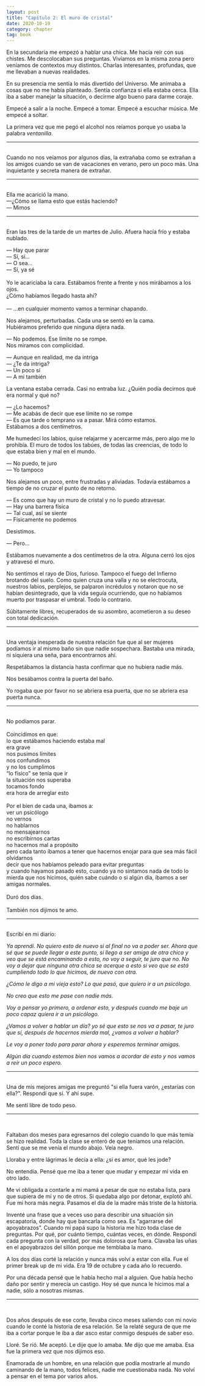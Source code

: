 ```yaml
---
layout: post
title: "Capítulo 2: El muro de cristal"
date: 2020-10-19
category: chapter
tag: book
---
```


En la secundaria me empezó a hablar una chica. Me hacía reír con sus chistes. Me descolocaban sus preguntas. Vivíamos en la misma zona pero veníamos de contextos muy distintos. Charlas interesantes, profundas, que me llevaban a nuevas realidades.

En su presencia me sentía lo más divertido del Universo. Me animaba a cosas que no me había planteado. Sentía confianza si ella estaba cerca. Ella iba a saber manejar la situación, o decirme algo bueno para darme coraje.

Empecé a salir a la noche. Empecé a tomar. Empecé a escuchar música. Me empecé a soltar.

La primera vez que me pegó el alcohol nos reíamos porque yo usaba la palabra _ventanilla_.

***
<br>
Cuando no nos veíamos por algunos días, la extrañaba como se extrañan a los amigos cuando se van de vacaciones en verano, pero un poco más. Una inquietante y secreta manera de extrañar.

***
<br>
Ella me acarició la mano.<br>
—¿Cómo se llama esto que estás haciendo?<br>
— Mimos<br>

***
<br>
Eran las tres de la tarde de un martes de Julio. Afuera hacía frío y estaba nublado.

— Hay que parar<br>
— Sí, sí…<br>
— O sea...<br>
— Sí, ya sé<br>
<br>
Yo le acariciaba la cara. Estábamos frente a frente y nos mirábamos a los ojos.<br>
¿Cómo habíamos llegado hasta ahí?<br>
<br>
— ...en cualquier momento vamos a terminar chapando.<br>

Nos alejamos, perturbadas. Cada una se sentó en la cama.<br>
Hubiéramos preferido que ninguna dijera nada.<br>

— No podemos. Ese límite no se rompe.<br>
Nos miramos con complicidad.

— Aunque en realidad, me da intriga<br>
— ¿Te da intriga?<br>
— Un poco sí<br>
— A mí también<br>

La ventana estaba cerrada. Casi no entraba luz. ¿Quién podía decirnos qué era normal y qué no?

— ¿Lo hacemos?<br>
— Me acabás de decir que ese límite no se rompe<br>
— Es que tarde o temprano va a pasar. Mirá cómo estamos.<br>
Estábamos a dos centímetros.

Me humedecí los labios, quise relajarme y acercarme más, pero algo me lo prohibía. El muro de todos los tabúes, de todas las creencias, de todo lo que estaba bien y mal en el mundo.

— No puedo, te juro<br>
— Yo tampoco<br>

Nos alejamos un poco, entre frustradas y aliviadas. Todavía estábamos a tiempo de no cruzar el punto de no retorno.

— Es como que hay un muro de cristal y no lo puedo atravesar.<br>
— Hay una barrera física<br>
— Tal cual, así se siente<br>
— Físicamente no podemos<br>

Desistimos.

— Pero...<br>

Estábamos nuevamente a dos centímetros de la otra. Alguna cerró los ojos y atravesó el muro.

No sentimos el rayo de Dios, furioso. Tampoco el fuego del Infierno brotando del suelo. Como quien cruza una valla y no se electrocuta, nuestros labios, perplejos, se palparon incrédulos y notaron que no se habían desintegrado, que la vida seguía ocurriendo, que no habíamos muerto por traspasar el umbral. Todo lo contrario.

Súbitamente libres, recuperados de su asombro, acometieron a su deseo con total dedicación.

***
<br>
Una ventaja inesperada de nuestra relación fue que al ser mujeres podíamos ir al mismo baño sin que nadie sospechara. Bastaba una mirada, ni siquiera una seña, para encontrarnos ahí.

Respetábamos la distancia hasta confirmar que no hubiera nadie más.

Nos besábamos contra la puerta del baño.

Yo rogaba que por favor no se abriera esa puerta, que no se abriera esa puerta nunca.

***
<br>
No podíamos parar.<br>
<br>
Coincidimos en que:<br>
lo que estábamos haciendo estaba mal<br>
era grave<br>
nos pusimos límites<br>
nos confundimos<br>
y no los cumplimos<br>
“lo físico” se tenía que ir<br>
la situación nos superaba<br>
tocamos fondo<br>
era hora de arreglar esto<br>
<br>
Por el bien de cada una, íbamos a:<br>
ver un psicólogo<br>
no vernos<br>
no hablarnos<br>
no mensajearnos<br>
no escribirnos cartas<br>
no hacernos mal a propósito<br>
pero cada tanto íbamos a tener que hacernos enojar para que sea más fácil olvidarnos<br>
decir que nos habíamos peleado para evitar preguntas<br>
y cuando hayamos pasado esto, cuando ya no sintamos nada de todo lo mierda que nos hicimos, quién sabe cuándo o si algún día,
íbamos a ser amigas normales.<br>
<br>
Duró dos días.<br>
<br>
También nos dijimos te amo.

***
<br>
Escribí en mi diario:

_Ya aprendí. No quiero esto de nuevo si al final no va a poder ser. Ahora que sé que se puede llegar a este punto, si llego a ser amiga de otra chica y veo que se está encaminando a esto, no voy a seguir, te juro que no. No voy a dejar que ninguna otra chica se acerque a esto si veo que se está cumpliendo todo lo que hicimos, de nuevo con otra._

_¿Cómo le digo a mi vieja esto? Lo que pasó, que quiero ir a un psicólogo._

_No creo que esto me pase con nadie más._

_Voy a pensar yo primero, a ordenar esto, y después cuando me baje un poco capaz quiera ir a un psicólogo._

_¿Vamos a volver a hablar un día? yo sé que esto se nos va a pasar, te juro que sí, después de hacernos mierda mal, ¿vamos a volver a hablar?_

_Le voy a poner todo para parar ahora y esperemos terminar amigas._

_Algún día cuando estemos bien nos vamos a acordar de esto y nos vamos a reír un poco espero._


***
<br>
Una de mis mejores amigas me preguntó "si ella fuera varón, ¿estarías con ella?". Respondí que sí. Y ahí supe.

Me sentí libre de todo peso.


***
<br>

Faltaban dos meses para egresarnos del colegio cuando lo que más temía se hizo realidad. Toda la clase se enteró de que teníamos una relación. Sentí que se me venía el mundo abajo. Veía negro.

Lloraba y entre lágrimas le decía a ella: ¿si es amor, qué les jode?

No entendía. Pensé que me iba a tener que mudar y empezar mi vida en otro lado.

Me vi obligada a contarle a mi mamá a pesar de que no estaba lista, para que supiera de mí y no de otros. Si quedaba algo por detonar, explotó ahí. Fue mi hora más negra. Pasamos el día de la madre más triste de la historia.

Inventé una frase que a veces uso para describir una situación sin escapatoria, donde hay que bancarla como sea. Es “agarrarse del apoyabrazos”. Cuando mi papá supo la historia me hizo toda clase de preguntas. Por qué, por cuánto tiempo, cuántas veces, en dónde. Respondí cada pregunta con la verdad, por más dolorosa que fuera. Clavaba las uñas en el apoyabrazos del sillón porque me temblaba la mano.

A los dos días corté la relación y nunca más volví a estar con ella. Fue el primer break up de mi vida. Era 19 de octubre y cada año lo recuerdo.

Por una década pensé que le había hecho mal a alguien. Que había hecho daño por sentir y merecía un castigo. Hoy sé que nunca le hicimos mal a nadie, sólo a nosotras mismas.


***
<br>

Dos años después de ese corte, llevaba cinco meses saliendo con mi novio cuando le conté la historia de esa relación. Se la relaté segura de que me iba a cortar porque le iba a dar asco estar conmigo después de saber eso.

Lloré. Se rió. Me aceptó. Le dije que lo amaba. Me dijo que me amaba. Esa fue la primera vez que nos dijimos eso.

Enamorada de un hombre, en una relación que podía mostrarle al mundo caminando de la mano, todos felices, nadie me cuestionaba nada. No volví a pensar en el tema por varios años.